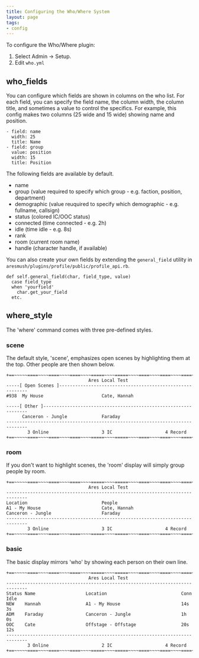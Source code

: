 ```yaml
---
title: Configuring the Who/Where System
layout: page
tags:
- config
---
```


To configure the Who/Where plugin:

1. Select Admin -> Setup.
2. Edit `who.yml`

## who_fields

You can configure which fields are shown in columns on the who list.  For each field, you can specify the field name, the column width, the column title, and sometimes a value to control the specifics.  For example, this config makes two columns (25 wide and 15 wide) showing name and position.

    - field: name
      width: 25
      title: Name
    - field: group
      value: position
      width: 15
      title: Position

The following fields are available by default.

* name
* group  (value required to specify which group - e.g. faction, position, department)
* demographic (value reuquired to specify which demographic - e.g. fullname, callsign)
* status (colored IC/OOC status)
* connected (time connected - e.g. 2h)
* idle (time idle - e.g. 8s)
* rank
* room (current room name)
* handle (character handle, if available)

You can also create your own fields by extending the `general_field` utility in `aresmush/plugins/profile/public/profile_api.rb`.

    def self.general_field(char, field_type, value)
      case field_type
      when 'yourfield'
        char.get_your_field
      etc.

## where_style

The 'where' command comes with three pre-defined styles.

### scene

The default style, 'scene', emphasizes open scenes by highlighting them at the top.  Other people are then shown below.

    +==~~~~~====~~~~====~~~~====~~~~=====~~~~=====~~~~====~~~~====~~~~====~~~~~==+
                                   Ares Local Test                                
    -----[ Open Scenes ]----------------------------------------------------------
    #938  My House                      Cate, Hannah
    
    -----[ Other ]----------------------------------------------------------------
          Canceron - Jungle             Faraday
    ------------------------------------------------------------------------------
            3 Online                    3 IC                    4 Record         
    +==~~~~~====~~~~====~~~~====~~~~=====~~~~=====~~~~====~~~~====~~~~====~~~~~==+

### room

If you don't want to highlight scenes, the 'room' display will simply group people by room.

    +==~~~~~====~~~~====~~~~====~~~~=====~~~~=====~~~~====~~~~====~~~~====~~~~~==+
                                   Ares Local Test                                
    ------------------------------------------------------------------------------
    Location                            People
    A1 - My House                       Cate, Hannah
    Canceron - Jungle                   Faraday
    ------------------------------------------------------------------------------
            3 Online                    3 IC                    4 Record         
    +==~~~~~====~~~~====~~~~====~~~~=====~~~~=====~~~~====~~~~====~~~~====~~~~~==+

### basic

The basic display mirrors 'who' by showing each person on their own line.

    +==~~~~~====~~~~====~~~~====~~~~=====~~~~=====~~~~====~~~~====~~~~====~~~~~==+
                                   Ares Local Test                                
    ------------------------------------------------------------------------------
    Status Name                   Location                            Conn   Idle
    NEW    Hannah                 A1 - My House                       14s    3s
    ADM    Faraday                Canceron - Jungle                   1h     0s
    OOC    Cate                   Offstage - Offstage                 20s    12s
    ------------------------------------------------------------------------------
            3 Online                    2 IC                    4 Record         
    +==~~~~~====~~~~====~~~~====~~~~=====~~~~=====~~~~====~~~~====~~~~====~~~~~==+

